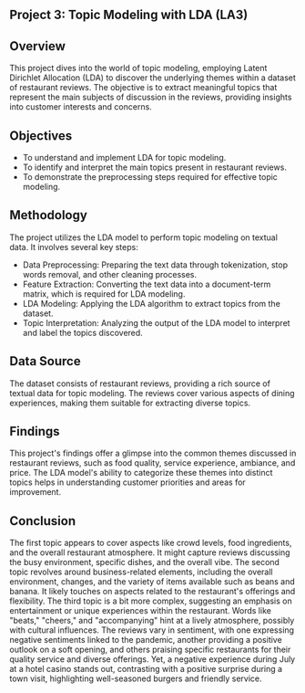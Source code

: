 ## Project 3: Topic Modeling with LDA (LA3)
## Overview
This project dives into the world of topic modeling, employing Latent Dirichlet Allocation (LDA) to discover the underlying themes within a dataset of restaurant reviews. The objective is to extract meaningful topics that represent the main subjects of discussion in the reviews, providing insights into customer interests and concerns.

## Objectives
- To understand and implement LDA for topic modeling.
- To identify and interpret the main topics present in restaurant reviews.
- To demonstrate the preprocessing steps required for effective topic modeling.
## Methodology
The project utilizes the LDA model to perform topic modeling on textual data. It involves several key steps:
- Data Preprocessing: Preparing the text data through tokenization, stop words removal, and other cleaning processes.
- Feature Extraction: Converting the text data into a document-term matrix, which is required for LDA modeling.
- LDA Modeling: Applying the LDA algorithm to extract topics from the dataset.
- Topic Interpretation: Analyzing the output of the LDA model to interpret and label the topics discovered.
## Data Source
The dataset consists of restaurant reviews, providing a rich source of textual data for topic modeling. The reviews cover various aspects of dining experiences, making them suitable for extracting diverse topics.

## Findings
This project's findings offer a glimpse into the common themes discussed in restaurant reviews, such as food quality, service experience, ambiance, and price. The LDA model's ability to categorize these themes into distinct topics helps in understanding customer priorities and areas for improvement.
## Conclusion
The first topic appears to cover aspects like crowd levels, food ingredients, and the overall restaurant atmosphere. It might capture reviews discussing the busy environment, specific dishes, and the overall vibe. The second topic revolves around business-related elements, including the overall environment, changes, and the variety of items available such as beans and banana. It likely touches on aspects related to the restaurant's offerings and flexibility. The third topic is a bit more complex, suggesting an emphasis on entertainment or unique experiences within the restaurant. Words like "beats," "cheers," and "accompanying" hint at a lively atmosphere, possibly with cultural influences. The reviews vary in sentiment, with one expressing negative sentiments linked to the pandemic, another providing a positive outlook on a soft opening, and others praising specific restaurants for their quality service and diverse offerings. Yet, a negative experience during July at a hotel casino stands out, contrasting with a positive surprise during a town visit, highlighting well-seasoned burgers and friendly service.
